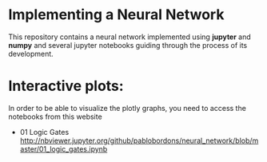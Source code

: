# Implementing a Neural Network

This repository contains a neural network implemented using **jupyter** and **numpy** and several jupyter notebooks guiding through the process of its development.

# Interactive plots:

In order to be able to visualize the plotly graphs, you need to access the notebooks from this website

* 01 Logic Gates http://nbviewer.jupyter.org/github/pablobordons/neural_network/blob/master/01_logic_gates.ipynb
